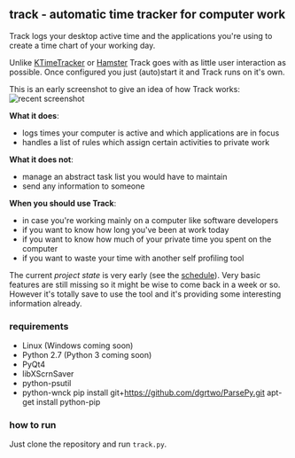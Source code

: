## track - automatic time tracker for computer work

Track logs your desktop active time and the applications you're using to 
create a time chart of your working day.

Unlike [KTimeTracker](https://www.kde.org/applications/utilities/ktimetracker/) 
or [Hamster](https://projecthamster.wordpress.com/about/) Track goes with
as little user interaction as possible. Once configured you just (auto)start it
and Track runs on it's own.

This is an early screenshot to give an idea of how Track works:
![recent screenshot](track-screenshot.png)

**What it does**:
* logs times your computer is active and which applications are in focus
* handles a list of rules which assign certain activities to private work

**What it does not**:
* manage an abstract task list you would have to maintain
* send any information to someone

**When you should use Track**:
* in case you're working mainly on a computer like software developers
* if you want to know how long you've been at work today
* if you want to know how much of your private time you spent on the computer
* if you want to waste your time with another self profiling tool


The current *project state* is very early (see the [schedule](progress.md)). Very 
basic features are still missing so it might be wise to come back in a week or 
so. 
However it's totally save to use the tool and it's providing some interesting 
information already.


### requirements

* Linux (Windows coming soon)
* Python 2.7 (Python 3 coming soon)
* PyQt4
* libXScrnSaver
* python-psutil
* python-wnck
pip install git+https://github.com/dgrtwo/ParsePy.git
apt-get install python-pip


### how to run

Just clone the repository and run `track.py`.



